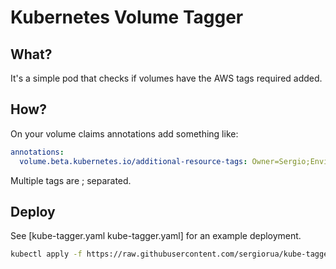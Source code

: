 # Kubernetes Volume Tagger

## What?

It's a simple pod that checks if volumes have the AWS tags required added.

## How?

On your volume claims annotations add something like:

```yaml
annotations:
  volume.beta.kubernetes.io/additional-resource-tags: Owner=Sergio;Environment=Dev
```

Multiple tags are ; separated.

## Deploy

See [kube-tagger.yaml kube-tagger.yaml] for an example deployment.

```sh
kubectl apply -f https://raw.githubusercontent.com/sergiorua/kube-tagger/master/kube-tagger.yaml
```
